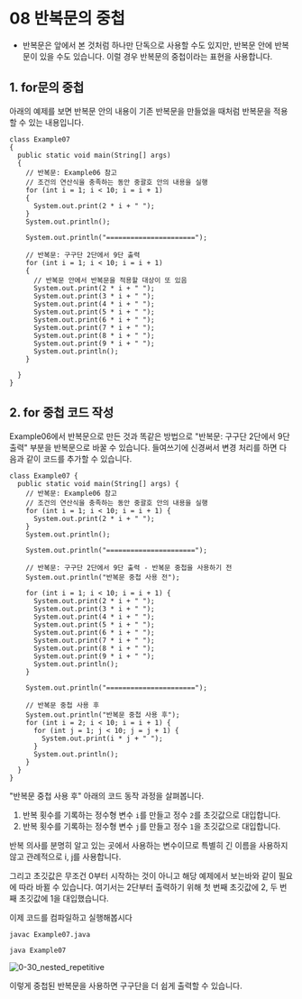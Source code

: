 # 08 반복문의 중첩 
- 반복문은 앞에서 본 것처럼 하나만 단독으로 사용할 수도 있지만, 반복문 안에 반복문이 있을 수도 있습니다. 이럴 경우 반복문의 중첩이라는 표현을 사용합니다.
## 1. for문의 중첩
아래의 예제를 보면 반복문 안의 내용이 기존 반복문을 만들었을 때처럼 반복문을 적용할 수 있는 내용입니다.
```
class Example07
{
  public static void main(String[] args)
  {
    // 반복문: Example06 참고
    // 조건의 연산식을 충족하는 동안 중괄호 안의 내용을 실행 
    for (int i = 1; i < 10; i = i + 1)
    {
      System.out.print(2 * i + " ");    
    }
    System.out.println();

    System.out.println("======================");

    // 반복문: 구구단 2단에서 9단 출력
    for (int i = 1; i < 10; i = i + 1)
    {
      // 반복문 안에서 반복문을 적용할 대상이 또 있음
      System.out.print(2 * i + " ");
      System.out.print(3 * i + " ");
      System.out.print(4 * i + " ");
      System.out.print(5 * i + " ");
      System.out.print(6 * i + " ");
      System.out.print(7 * i + " ");
      System.out.print(8 * i + " ");
      System.out.print(9 * i + " ");
      System.out.println();
    }
    
  }
}
```
## 2. for 중첩 코드 작성
Example06에서 반복문으로 만든 것과 똑같은 방법으로 "반복문: 구구단 2단에서 9단 출력" 부분을 반복문으로 바꿀 수 있습니다. 들여쓰기에 신경써서 변경 처리를 하면 다음과 같이 코드를 추가할 수 있습니다.
```
class Example07 {
  public static void main(String[] args) {
    // 반복문: Example06 참고
    // 조건의 연산식을 충족하는 동안 중괄호 안의 내용을 실행
    for (int i = 1; i < 10; i = i + 1) {
      System.out.print(2 * i + " ");
    }
    System.out.println();

    System.out.println("======================");

    // 반복문: 구구단 2단에서 9단 출력 - 반복문 중첩을 사용하기 전
    System.out.println("반복문 중첩 사용 전");

    for (int i = 1; i < 10; i = i + 1) {
      System.out.print(2 * i + " ");
      System.out.print(3 * i + " ");
      System.out.print(4 * i + " ");
      System.out.print(5 * i + " ");
      System.out.print(6 * i + " ");
      System.out.print(7 * i + " ");
      System.out.print(8 * i + " ");
      System.out.print(9 * i + " ");
      System.out.println();
    }

    System.out.println("======================");

    // 반복문 중첩 사용 후
    System.out.println("반복문 중첩 사용 후");
    for (int i = 2; i < 10; i = i + 1) {
      for (int j = 1; j < 10; j = j + 1) {
        System.out.print(i * j + " ");
      }
      System.out.println();
    }
  }
}
```
"반복문 중첩 사용 후" 아래의 코드 동작 과정을 살펴봅니다.
  1) 반복 횟수를 기록하는 정수형 변수 `i`를 만들고 정수 `2`를 초깃값으로 대입합니다.
  2) 반복 횟수를 기록하는 정수형 변수 `j`를 만들고 정수 `1`을 초깃값으로 대입합니다.

반복 의사를 분명히 알고 있는 곳에서 사용하는 변수이므로 특별히 긴 이름을 사용하지 않고 관례적으로 i, j를 사용합니다. 

그리고 초깃값은 무조건 0부터 시작하는 것이 아니고 해당 예제에서 보는바와 같이 필요에 따라 바뀔 수 있습니다. 여기서는 2단부터 출력하기 위해 첫 번째 초깃값에 2, 두 번째 초깃값에 1을 대입했습니다. 

이제 코드를 컴파일하고 실행해봅시다
```
javac Example07.java
```
```
java Example07
```
![0-30_nested_repetitive](https://github.com/Ki-Sung/must_have_JAVA/assets/80456601/1a3071cb-b3d2-4b97-82b2-c3852fb90e57)

이렇게 중첩된 반복문을 사용하면 구구단을 더 쉽게 출력할 수 있습니다. 
